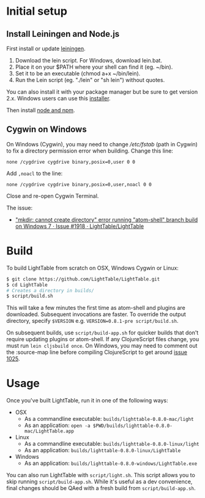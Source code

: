 # Initial setup

## Install Leiningen and Node.js

First install or update [leiningen](http://leiningen.org/).

1. Download the lein script. For Windows, download lein.bat.
2. Place it on your $PATH where your shell can find it (eg. ~/bin).
3. Set it to be an executable (chmod a+x ~/bin/lein).
4. Run the Lein script (eg. "./lein" or "sh lein") without quotes.

You can also install it with your package manager but be sure to get version
2.x. Windows users can use this [installer](https://raw.github.com/technomancy/leiningen/stable/bin/lein.bat).

Then install [node and npm](http://nodejs.org/download/).

## Cygwin on Windows

On Windows (Cygwin), you may need to change */etc/fstab* (path in Cygwin) to fix a directory permission error when building. Change this line:

```
none /cygdrive cygdrive binary,posix=0,user 0 0
```

Add `,noacl` to the line:

```
none /cygdrive cygdrive binary,posix=0,user,noacl 0 0
```

Close and re-open Cygwin Terminal.

The issue:

 - ["mkdir: cannot create directory" error running "atom-shell" branch build on Windows 7 · Issue #1918 · LightTable/LightTable](https://github.com/LightTable/LightTable/issues/1918)

# Build

To build LightTable from scratch on OSX, Windows Cygwin or Linux:

```bash
$ git clone https://github.com/LightTable/LightTable.git
$ cd LightTable
# Creates a directory in builds/
$ script/build.sh
```

This will take a few minutes the first time as atom-shell and plugins are downloaded. Subsequent invocations are faster.
To override the output directory, specify `$VERSION` e.g. `VERSION=0.8.1-pre script/build.sh`.

On subsequent builds, use `script/build-app.sh` for quicker builds that don't require updating plugins or atom-shell.
If any ClojureScript files change, you must run `lein cljsbuild once`.  On Windows, you may need to comment out the :source-map
line before compiling ClojureScript to get around [issue 1025](https://github.com/LightTable/LightTable/issues/1025).

# Usage

Once you've built LightTable, run it in one of the following ways:

* OSX
  * As a commandline executable: `builds/lighttable-0.8.0-mac/light`
  * As an application: `open -a $PWD/builds/lighttable-0.8.0-mac/LightTable.app`
* Linux
  * As a commandline executable: `builds/lighttable-0.8.0-linux/light`
  * As an application: `builds/lighttable-0.8.0-linux/LightTable`
* Windows
  * As an application: `builds/lighttable-0.8.0-windows/LightTable.exe`

You can also run LightTable with `script/light.sh`. This script allows you to
skip running `script/build-app.sh`. While it's useful as a dev convenience,
final changes should be QAed with a fresh build from `script/build-app.sh`.
